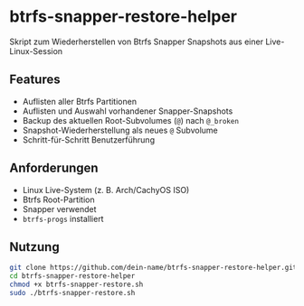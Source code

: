 # btrfs-snapper-restore-helper
Skript zum Wiederherstellen von Btrfs Snapper Snapshots aus einer Live-Linux-Session

## Features

- Auflisten aller Btrfs Partitionen
- Auflisten und Auswahl vorhandener Snapper-Snapshots
- Backup des aktuellen Root-Subvolumes (`@`) nach `@_broken`
- Snapshot-Wiederherstellung als neues `@` Subvolume
- Schritt-für-Schritt Benutzerführung

## Anforderungen

- Linux Live-System (z. B. Arch/CachyOS ISO)
- Btrfs Root-Partition
- Snapper verwendet
- `btrfs-progs` installiert

## Nutzung

```bash
git clone https://github.com/dein-name/btrfs-snapper-restore-helper.git
cd btrfs-snapper-restore-helper
chmod +x btrfs-snapper-restore.sh
sudo ./btrfs-snapper-restore.sh
